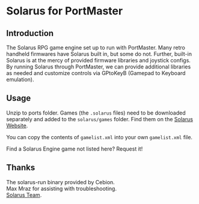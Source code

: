 # Solarus for PortMaster
## Introduction
The Solarus RPG game engine set up to run with PortMaster. Many retro handheld firmwares have Solarus built in, but some do not. Further, built-in Solarus is at the mercy of provided firmware libraries and joystick configs.
By running Solarus through PortMaster, we can provide additional libraries as needed and customize controls via GPtoKeyB (Gamepad to Keyboard emulation).

## Usage
Unzip to ports folder. Games (the `.solarus` files) need to be downloaded separately and added to the `solarus/games` folder. 
Find them on the [Solarus Website](https://solarus-games.org/games/).  

You can copy the contents of `gamelist.xml` into your own `gamelist.xml` file.  

Find a Solarus Engine game not listed here? Request it!  

## Thanks
The solarus-run binary provided by Cebion.  
Max Mraz for assisting with troubleshooting.  
[Solarus Team](https://solarus-games.org/).
